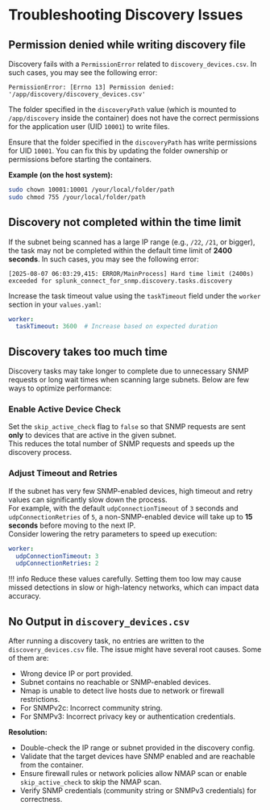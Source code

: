 # Troubleshooting Discovery Issues


## Permission denied while writing discovery file

Discovery fails with a `PermissionError` related to `discovery_devices.csv`. In such cases, you may see the following error:

```log
PermissionError: [Errno 13] Permission denied: '/app/discovery/discovery_devices.csv'
```

The folder specified in the `discoveryPath` value (which is mounted to `/app/discovery` inside the container) does not have the correct permissions for the application user (UID `10001`) to write files.

Ensure that the folder specified in the `discoveryPath` has write permissions for UID `10001`. You can fix this by updating the folder ownership or permissions before starting the containers.

**Example (on the host system):**
```bash
sudo chown 10001:10001 /your/local/folder/path
sudo chmod 755 /your/local/folder/path
```

## Discovery not completed within the time limit

If the subnet being scanned has a large IP range (e.g., `/22`, `/21`, or bigger), the task may not be completed within the default time limit of **2400 seconds**. In such cases, you may see the following error:

```log
[2025-08-07 06:03:29,415: ERROR/MainProcess] Hard time limit (2400s) exceeded for splunk_connect_for_snmp.discovery.tasks.discovery
```


Increase the task timeout value using the `taskTimeout` field under the `worker` section in your `values.yaml`:

```yaml
worker:
  taskTimeout: 3600  # Increase based on expected duration
```

## Discovery takes too much time

Discovery tasks may take longer to complete due to unnecessary SNMP requests or long wait times when scanning large subnets. Below are few ways to optimize performance:

### Enable Active Device Check

Set the `skip_active_check` flag to `false` so that SNMP requests are sent **only** to devices that are active in the given subnet.  
This reduces the total number of SNMP requests and speeds up the discovery process.

### Adjust Timeout and Retries
  
If the subnet has very few SNMP-enabled devices, high timeout and retry values can significantly slow down the process.  
For example, with the default `udpConnectionTimeout` of `3` seconds and `udpConnectionRetries` of `5`, a non-SNMP-enabled device will take up to **15 seconds** before moving to the next IP.  
Consider lowering the retry parameters to speed up execution:

```yaml
worker:
  udpConnectionTimeout: 3
  udpConnectionRetries: 2
```

!!! info
    Reduce these values carefully. Setting them too low may cause missed detections in slow or high-latency networks, which can impact data accuracy.

## No Output in `discovery_devices.csv`

After running a discovery task, no entries are written to the `discovery_devices.csv` file. The issue might have several root causes. Some of them are:

- Wrong device IP or port provided.
- Subnet contains no reachable or SNMP-enabled devices.
- Nmap is unable to detect live hosts due to network or firewall restrictions.
- For SNMPv2c: Incorrect community string.
- For SNMPv3: Incorrect privacy key or authentication credentials.

**Resolution:**
- Double-check the IP range or subnet provided in the discovery config.
- Validate that the target devices have SNMP enabled and are reachable from the container.
- Ensure firewall rules or network policies allow NMAP scan or enable `skip_active_check` to skip the NMAP scan. 
- Verify SNMP credentials (community string or SNMPv3 credentials) for correctness.
